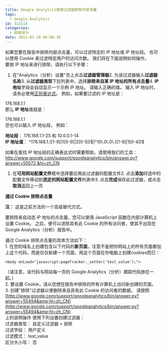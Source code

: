 ```yaml
---
title: Google Analytics使用过滤器排除内部流量
tags:
  - Google Analytics
id: 313114
categories:
  - 前端设计
date: 2011-03-10 06:06:10
---
```


如果您要在报告中排除内部点击量，可以过滤特定的 IP 地址或 IP 地址段。 也可以使用 Cookie 来过滤特定用户的访问次数。 我们将在下面说明如何操作。    
要按 IP 地址来进行排除，请执行以下步骤：

1.  在"Analytics（分析）设置"页上点击**过滤器管理器**2.  为该过滤器输入**过滤器名称**3.  从**过滤器类型**下拉列表中，选择**排除来自某 IP 地址的所有点击量**4.  **IP 地址**字段会自动显示一个示例 IP 地址。 请输入正确的值。 输入 IP 地址时，请务必使用[正则表达式](http://www.google.com/support/googleanalytics/bin/answer.py?answer=55582&amp;hl=zh_CN)。 例如，如果要过滤的 IP 地址是：  

176.168.1.1    
那么 **IP 地址**值就是：   

176\.168\.1\.1     
您也可以输入 IP 地址段， 例如：   

**地址段**： 176.168.1.1-25 和 10.0.0.1-14     
**IP 地址值**： ^176\.168\.1\.([1-9]|1[0-9]|2[0-5])$|^10\.0\.0\.([1-9]|1[0-4])$     

如果在查找 IP 地址段的正确表达式时需要帮助，请使用我们的工具：     
[http://www.google.com/support/googleanalytics/bin/answer.py?answer=55572 &amp;hl=zh_CN](http://www.google.com/support/googleanalytics/bin/answer.py?answer=55572)

1.  在**可用网站配置文件**框中选择要应用此过滤器的配置文件2.  点击**添加**将选中的配置文件移动到**选定的网站配置文件**列表中3.  点击**完成**保存此过滤器，或点击**取消**返回上一页  

**通过 Cookie 排除点击量**

**注：** 这是之前方法的一个高级替代方式。

要排除来自动态 IP 地址的点击量，您可以使用 JavaScript 函数在内部计算机上设置 Cookie。 之后，便可以滤除具有此 Cookie 的所有访问者，使其不出现在 Google Analytics（分析）报告中。

通过 Cookie 排除点击量的具体方法如下：    
1\. 在您的域名上创建包含以下代码的**新页面**，注意不是把你网站上的所有页面都加上这个代码，而是仅仅新建一个页面，用这个页面在你电脑上创建cookies而已：    

```
<body onLoad="javascript:pageTracker._setVar('test_value');">     
```

（请注意，该代码与网站每一页的 Google Analytics（分析）跟踪代码放在一起。）     
2\. 要设置 Cookie，请从您想在报告中排除的所有计算机上访问新创建的页面。     
3\. 创建"排除"过滤器以便删除来自具有此 Cookie 的访问者的数据。 请按照 [http://www.google.com/support/googleanalytics/bin/answer.py?answer=55494&amp;hl=zh_CN](http://www.google.com/support/googleanalytics/bin/answer.py?answer=55494&amp;hl=zh_CN)     
上的说明操作 使用下列设置创建过滤器：     
过滤器类型： 自定义过滤器 > 排除     
过滤字段： 用户定义     
过滤模式： test_value     
区分大小写： 否